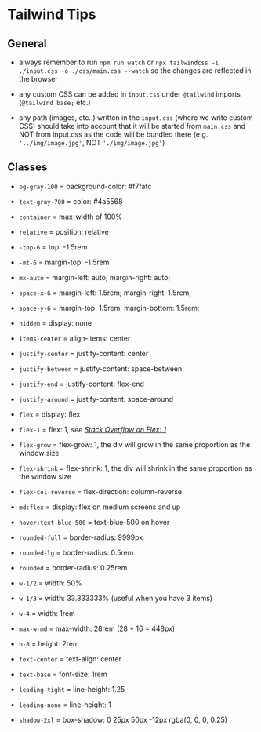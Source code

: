 # Tailwind Tips

## General

- always remember to run `npm run watch` or `npx tailwindcss -i ./input.css -o ./css/main.css --watch` so the changes are reflected in the browser

- any custom CSS can be added in `input.css` under `@tailwind` imports (`@tailwind base;` etc.)

- any path (images, etc..) written in the `input.css` (where we write custom CSS) should take into account that it will be started from `main.css` and NOT from input.css as the code will be bundled there
  (e.g. `'../img/image.jpg'`, NOT `'./img/image.jpg'`)

## Classes

- `bg-gray-100` = background-color: #f7fafc
- `text-gray-700` = color: #4a5568
- `container` = max-width of 100%
- `relative` = position: relative
- `-top-6` = top: -1.5rem
- `-mt-6` = margin-top: -1.5rem
- `mx-auto` = margin-left: auto; margin-right: auto;
- `space-x-6` = margin-left: 1.5rem; margin-right: 1.5rem;
- `space-y-6` = margin-top: 1.5rem; margin-bottom: 1.5rem;
- `hidden` = display: none
- `items-center` = align-items: center
- `justify-center` = justify-content: center
- `justify-between` = justify-content: space-between
- `justify-end` = justify-content: flex-end
- `justify-around` = justify-content: space-around
- `flex` = display: flex
- `flex-1` = flex: 1, _see [Stack Overflow on Flex: 1](https://stackoverflow.com/questions/37386244/what-does-flex-1-mean)_
- `flex-grow` = flex-grow: 1, the div will grow in the same proportion as the window size
- `flex-shrink` = flex-shrink: 1, the div will shrink in the same proportion as the window size

- `flex-col-reverse` = flex-direction: column-reverse
- `md:flex` = display: flex on medium screens and up
- `hover:text-blue-500` = text-blue-500 on hover
- `rounded-full` = border-radius: 9999px
- `rounded-lg` = border-radius: 0.5rem
- `rounded` = border-radius: 0.25rem
- `w-1/2` = width: 50%
- `w-1/3` = width: 33.333333% (useful when you have 3 items)
- `w-4` = width: 1rem
- `max-w-md` = max-width: 28rem (28 \* 16 = 448px)
- `h-8` = height: 2rem
- `text-center` = text-align: center
- `text-base` = font-size: 1rem
- `leading-tight` = line-height: 1.25
- `leading-none` = line-height: 1
- `shadow-2xl` = box-shadow: 0 25px 50px -12px rgba(0, 0, 0, 0.25)
